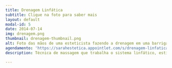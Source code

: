 ```yaml
---
title: Drenagem Linfática
subtitle: Clique na foto para saber mais
layout: default
modal-id: 5
date: 2014-07-14
img: drenagem.png
thumbnail: drenagem-thumbnail.png
alt: Foto das mãos de uma esteticista fazendo a drenagem em uma barriga.
agendamento: 'https://sarahestetica.appointlet.com/s/drenagem-linfatica'
description: Técnica de massagem que trabalha o sistema linfático, estimulando-o a funcionar de forma mais rápida e sendo indicada para eliminar toxinas e combater a retenção de líquido, além de servir como terapia relaxante.

---
```

